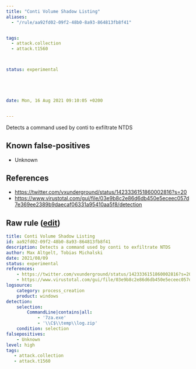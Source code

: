 ```yaml
---
title: "Conti Volume Shadow Listing"
aliases:
  - "/rule/aa92fd02-09f2-48b0-8a93-864813fb8f41"


tags:
  - attack.collection
  - attack.t1560



status: experimental





date: Mon, 16 Aug 2021 09:10:05 +0200


---
```


Detects a command used by conti to exfiltrate NTDS

<!--more-->


## Known false-positives

* Unknown



## References

* https://twitter.com/vxunderground/status/1423336151860002816?s=20
* https://www.virustotal.com/gui/file/03e9b8c2e86d6db450e5eceec057d7e369ee2389b9daecaf06331a95410aa5f8/detection


## Raw rule ([edit](https://github.com/SigmaHQ/sigma/edit/master/rules/windows/process_creation/proc_creation_win_malware_conti_7zip.yml))
```yaml
title: Conti Volume Shadow Listing
id: aa92fd02-09f2-48b0-8a93-864813fb8f41
description: Detects a command used by conti to exfiltrate NTDS
author: Max Altgelt, Tobias Michalski
date: 2021/08/09
status: experimental
references:
    - https://twitter.com/vxunderground/status/1423336151860002816?s=20
    - https://www.virustotal.com/gui/file/03e9b8c2e86d6db450e5eceec057d7e369ee2389b9daecaf06331a95410aa5f8/detection
logsource:
    category: process_creation
    product: windows
detection:
    selection:
        CommandLine|contains|all:
            - '7za.exe'
            - '\\C$\\temp\\log.zip'
    condition: selection
falsepositives:
    - Unknown
level: high
tags:
   - attack.collection  
   - attack.t1560
```
